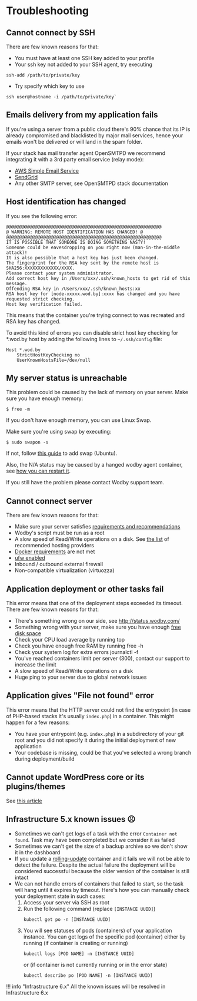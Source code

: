 # Troubleshooting

## Cannot connect by SSH 

There are few known reasons for that:

* You must have at least one SSH key added to your profile
* Your ssh key not added to your SSH agent, try executing 
```shell
ssh-add /path/to/private/key
```
* Try specify which key to use 
```shell
ssh user@hostname -i /path/to/private/key`
```

## Emails delivery from my application fails

If you're using a server from a public cloud there's 90% chance that its IP is already compromised and blacklisted by major mail services, hence your emails won't be delivered or will land in the spam folder.

If your stack has mail transfer agent OpenSMTPD we recommend integrating it with a 3rd party email service (relay mode):

* [AWS Simple Email Service](integrations/aws.md)
* [SendGrid](integrations/sendgrid.md)
* Any other SMTP server, see OpenSMTPD stack documentation
 
## Host identification has changed

If you see the following error:

```
@@@@@@@@@@@@@@@@@@@@@@@@@@@@@@@@@@@@@@@@@@@@@@@@@@@@@@@@@@@ 
@ WARNING: REMOTE HOST IDENTIFICATION HAS CHANGED! @ 
@@@@@@@@@@@@@@@@@@@@@@@@@@@@@@@@@@@@@@@@@@@@@@@@@@@@@@@@@@@ 
IT IS POSSIBLE THAT SOMEONE IS DOING SOMETHING NASTY! 
Someone could be eavesdropping on you right now (man-in-the-middle attack)! 
It is also possible that a host key has just been changed. 
The fingerprint for the RSA key sent by the remote host is 
SHA256:XXXXXXXXXXXXX/XXXX. 
Please contact your system administrator. 
Add correct host key in /Users/xxx/.ssh/known_hosts to get rid of this message. 
Offending RSA key in /Users/xxx/.ssh/known_hosts:xx 
RSA host key for [node-xxxxx.wod.by]:xxxx has changed and you have requested strict checking. 
Host key verification failed.
```

This means that the container you're trying connect to was recreated and RSA key has changed.

To avoid this kind of errors you can disable strict host key checking for *.wod.by host by adding the following lines to `~/.ssh/config` file: 

```
Host *.wod.by
    StrictHostKeyChecking no
    UserKnownHostsFile=/dev/null
```

## My server status is unreachable

This problem could be caused by the lack of memory on your server. Make sure you have enough memory:

```shell
$ free -m
```

If you don't have enough memory, you can use Linux Swap.

Make sure you're using swap by executing:
```shell
$ sudo swapon -s
```
If not, follow [this guide](https://www.digitalocean.com/community/tutorials/how-to-add-swap-on-ubuntu-12-04") to add swap (Ubuntu).

Also, the N/A status may be caused by a hanged wodby agent container, see [how you can restart it](infrastructure/cli.md#restarting-wodby-agent).

If you still have the problem please contact Wodby support team.

## Cannot connect server

There are few known reasons for that:

* Make sure your server satisfies [requirements and recommendations](infrastructure/index.md)
* Wodby's script must be run as a root
* A slow speed of Read/Write operations on a disk. See [the list](infrastructure/index.md) of recommended hosting providers
* [Docker requirements](https://docs.docker.com/engine/installation/binaries/) are not met 
* [ufw enabled](infrastructure/ufw.md)
* Inbound / outbound external firewall
* Non-compatible virtualization (virtuozza)

## Application deployment or other tasks fail

This error means that one of the deployment steps exceeded its timeout. There are few known reasons for that:

* There's something wrong on our side, see http://status.wodby.com/
* Something wrong with your server, make sure you have enough [free disk space](infrastructure/disk.md)
* Check your CPU load average by running top
* Check you have enough free RAM by running free -h
* Check your system log for extra errors journalctl -f 
* You've reached containers limit per server (300), contact our support to increase the limit
* A slow speed of Read/Write operations on a disk
* Huge ping to your server due to global network issues

## Application gives "File not found" error

This error means that the HTTP server could not find the entrypoint (in case of PHP-based stacks it's usually `index.php`) in a container. This might happen for a few reasons:

* You have your entrypoint (e.g. `index.php`) in a subdirectory of your git root and you did not specify it during the initial deployment of new application
* Your codebase is missing, could be that you've selected a wrong branch during deployment/build

## Cannot update WordPress core or its plugins/themes

See [this article](stacks/wordpress/index.md#upgrading-wordpress)

## Infrastructure 5.x known issues ☹️

* Sometimes we can't get logs of a task with the error `Container not found`. Task may have been completed but we consider it as failed
* Sometimes we can't get the size of a backup archive so we don't show it in the dashboard
* If you update a [ rolling-update](stacks/template.md#deployment) container and it fails we will not be able to detect the failure. Despite the actual failure the deployment will be considered successful because the older version of the container is still intact
* We can not handle errors of containers that failed to start, so the task will hang until it expires by timeout. Here's how you can manually check your deployment state in such cases:    
    1. Access your server via SSH as root
    2. Run the following command (replace `[INSTANCE UUID]`)
        ```shell
        kubectl get po -n [INSTANCE UUID]
        ``` 
    3. You will see statuses of pods (containers) of your application instance. You can get logs of the specific pod (container) either by running (if container is creating or running)
        ```shell
        kubectl logs [POD NAME] -n [INSTANCE UUID]
        ```
        or (if container is not currently running or in the error state)
        ```shell
        kubectl describe po [POD NAME] -n [INSTANCE UUID]
        ```

!!! info "Infrastructure 6.x"
    All the known issues will be resolved in Infrastructure 6.x
